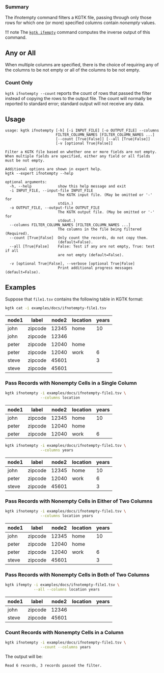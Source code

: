 ### Summary

The ifnotempty command filters a KGTK file, passing through only those rows
for which one (or more) specified columns contain *nonempty* values.

!!! note
    The [`kgtk ifempty`](https:../ifempty/) command computes the inverse output of this command.

## Any or All

When multiple columns are specified, there is the choice of requiring any of the
columns to be not empty or all of the columns to be not empty.

### Count Only

`kgtk ifnotempty --count` reports the count of rows that passed the filter instead of
copying the rows to the output file.  The count will normally be reported to
standard error;  standard output will not receive any data.

## Usage

```
usage: kgtk ifnotempty [-h] [-i INPUT_FILE] [-o OUTPUT_FILE] --columns
                       FILTER_COLUMN_NAMES [FILTER_COLUMN_NAMES ...]
                       [--count [True|False]] [--all [True|False]]
                       [-v [optional True|False]]

Filter a KGTK file based on whether one or more fields are not empty. When multiple fields are specified, either any field or all fields must be not empty.

Additional options are shown in expert help.
kgtk --expert ifnotempty --help

optional arguments:
  -h, --help            show this help message and exit
  -i INPUT_FILE, --input-file INPUT_FILE
                        The KGTK input file. (May be omitted or '-' for
                        stdin.)
  -o OUTPUT_FILE, --output-file OUTPUT_FILE
                        The KGTK output file. (May be omitted or '-' for
                        stdout.)
  --columns FILTER_COLUMN_NAMES [FILTER_COLUMN_NAMES ...]
                        The columns in the file being filtered (Required).
  --count [True|False]  Only count the records, do not copy them.
                        (default=False).
  --all [True|False]    False: Test if any are not empty, True: test if all
                        are not empty (default=False).

  -v [optional True|False], --verbose [optional True|False]
                        Print additional progress messages (default=False).
```

## Examples

Suppose that `file1.tsv` contains the following table in KGTK format:

```bash
kgtk cat -i examples/docs/ifnotempty-file1.tsv
```

| node1 | label | node2 | location | years |
| -- | -- | -- | -- | -- |
| john | zipcode | 12345 | home | 10 |
| john | zipcode | 12346 |  |  |
| peter | zipcode | 12040 | home |  |
| peter | zipcode | 12040 | work | 6 |
| steve | zipcode | 45601 |  | 3 |
| steve | zipcode | 45601 |  |  |

### Pass Records with Nonempty Cells in a Single Column

```bash
kgtk ifnotempty -i examples/docs/ifnotempty-file1.tsv \
                --columns location
```

| node1 | label | node2 | location | years |
| -- | -- | -- | -- | -- |
| john | zipcode | 12345 | home | 10 |
| peter | zipcode | 12040 | home |  |
| peter | zipcode | 12040 | work | 6 |

```bash
kgtk ifnotempty -i examples/docs/ifnotempty-file1.tsv \
                --columns years
```

| node1 | label | node2 | location | years |
| -- | -- | -- | -- | -- |
| john | zipcode | 12345 | home | 10 |
| peter | zipcode | 12040 | work | 6 |
| steve | zipcode | 45601 |  | 3 |

### Pass Records with Nonempty Cells in Either of Two Columns

```bash
kgtk ifnotempty -i examples/docs/ifnotempty-file1.tsv \
                --columns location years
```
| node1 | label | node2 | location | years |
| -- | -- | -- | -- | -- |
| john | zipcode | 12345 | home | 10 |
| peter | zipcode | 12040 | home |  |
| peter | zipcode | 12040 | work | 6 |
| steve | zipcode | 45601 |  | 3 |

### Pass Records with Nonempty Cells in Both of Two Columns

```bash
kgtk ifempty -i examples/docs/ifnotempty-file1.tsv \
             --all --columns location years
```

| node1 | label | node2 | location | years |
| -- | -- | -- | -- | -- |
| john | zipcode | 12346 |  |  |
| steve | zipcode | 45601 |  |  |

### Count Records with Nonempty Cells in a Column

```bash
kgtk ifnotempty -i examples/docs/ifnotempty-file1.tsv \
                --count --columns years
```

The output will be:

    Read 6 records, 3 records passed the filter.
